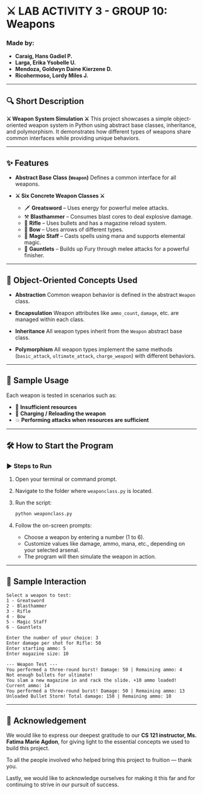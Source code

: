 # ⚔️ LAB ACTIVITY 3 - GROUP 10: Weapons

### Made by:

* **Caraig, Hans Gadiel P.**
* **Larga, Erika Ysobelle U.**
* **Mendoza, Goldwyn Daine Kierzene D.**
* **Ricohermoso, Lordy Miles J.**

---

## 🔍 Short Description

**⚔️ Weapon System Simulation ⚔️**
This project showcases a simple object-oriented weapon system in Python using abstract base classes, inheritance, and polymorphism. It demonstrates how different types of weapons share common interfaces while providing unique behaviors.

---

## ✨ Features

* **Abstract Base Class (`Weapon`)**
  Defines a common interface for all weapons.

* **⚔️ Six Concrete Weapon Classes ⚔️**

  * 🗡️ **Greatsword** – Uses energy for powerful melee attacks.
  * ⚒️ **Blasthammer** – Consumes blast cores to deal explosive damage.
  * 🔫 **Rifle** – Uses bullets and has a magazine reload system.
  * 🏹 **Bow** – Uses arrows of different types.
  * 🥊 **Magic Staff** – Casts spells using mana and supports elemental magic.
  * 👊 **Gauntlets** – Builds up Fury through melee attacks for a powerful finisher.

---

## 🧠 Object-Oriented Concepts Used

* **Abstraction**
  Common weapon behavior is defined in the abstract `Weapon` class.

* **Encapsulation**
  Weapon attributes like `ammo_count`, `damage`, etc. are managed within each class.

* **Inheritance**
  All weapon types inherit from the `Weapon` abstract base class.

* **Polymorphism**
  All weapon types implement the same methods (`basic_attack`, `ultimate_attack`, `charge_weapon`) with different behaviors.

---

## 🔁 Sample Usage

Each weapon is tested in scenarios such as:

* 🪫 **Insufficient resources**
* 🚀 **Charging / Reloading the weapon**
* 💥 **Performing attacks when resources are sufficient**

---

## 🛠️ How to Start the Program

### ▶️ Steps to Run

1. Open your terminal or command prompt.
2. Navigate to the folder where `weaponclass.py` is located.
3. Run the script:

   ```bash
   python weaponclass.py
   ```
4. Follow the on-screen prompts:

   * Choose a weapon by entering a number (1 to 6).
   * Customize values like damage, ammo, mana, etc., depending on your selected arsenal.
   * The program will then simulate the weapon in action.

---

## 🔁 Sample Interaction

```text
Select a weapon to test:
1 - Greatsword
2 - Blasthammer
3 - Rifle
4 - Bow
5 - Magic Staff
6 - Gauntlets

Enter the number of your choice: 3
Enter damage per shot for Rifle: 50
Enter starting ammo: 5
Enter magazine size: 10

--- Weapon Test ---
You performed a three-round burst! Damage: 50 | Remaining ammo: 4
Not enough bullets for ultimate!
You slam a new magazine in and rack the slide. +10 ammo loaded! Current ammo: 14
You performed a three-round burst! Damage: 50 | Remaining ammo: 13
Unloaded Bullet Storm! Total damage: 150 | Remaining ammo: 10
```

---

## 🙏 Acknowledgement

We would like to express our deepest gratitude to our **CS 121 instructor, Ms. Fatima Marie Agdon**, for giving light to the essential concepts we used to build this project.

To all the people involved who helped bring this project to fruition — thank you.

Lastly, we would like to acknowledge ourselves for making it this far and for continuing to strive in our pursuit of success.

